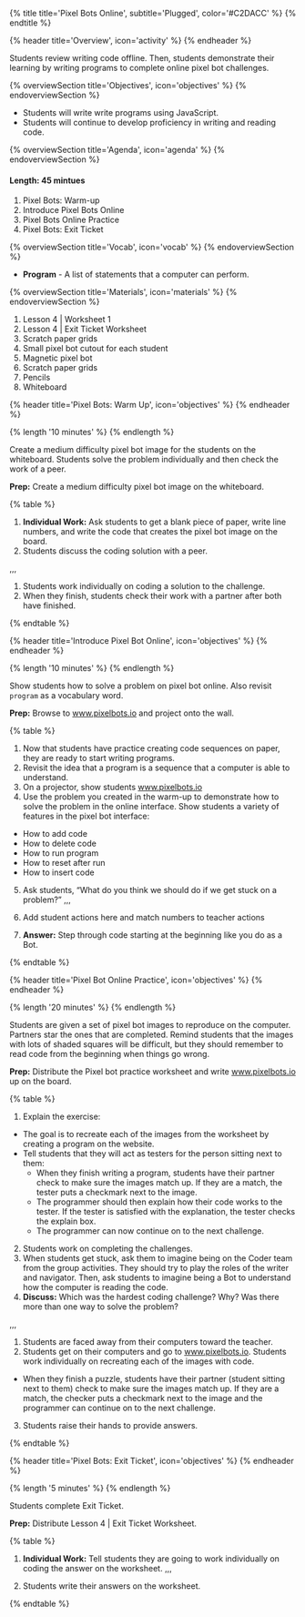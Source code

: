 {% title title='Pixel Bots Online', subtitle='Plugged', color='#C2DACC' %}
{% endtitle %}

{% header title='Overview', icon='activity' %}
{% endheader %}

Students review writing code offline. Then, students demonstrate their learning by writing programs to complete online pixel bot challenges.

{% overviewSection title='Objectives', icon='objectives' %}
{% endoverviewSection %}

- Students will write write programs using JavaScript.
- Students will continue to develop proficiency in writing and reading code.

{% overviewSection title='Agenda', icon='agenda' %}
{% endoverviewSection %}

#### Length: 45 mintues

1. Pixel Bots: Warm-up
2. Introduce Pixel Bots Online
3. Pixel Bots Online Practice
4. Pixel Bots: Exit Ticket


{% overviewSection title='Vocab', icon='vocab' %}
{% endoverviewSection %}

- **Program** - A list of statements that a computer can perform.

{% overviewSection title='Materials', icon='materials' %}
{% endoverviewSection %}

1. Lesson 4 | Worksheet 1
2. Lesson 4 | Exit Ticket Worksheet
3. Scratch paper grids
4. Small pixel bot cutout for each student
5. Magnetic pixel bot
6. Scratch paper grids
7. Pencils
8. Whiteboard

{% header title='Pixel Bots: Warm Up', icon='objectives' %}
{% endheader %}

{% length '10 minutes' %}
{% endlength %}

Create a medium difficulty pixel bot image for the students on the whiteboard. Students solve the problem individually and then check the work of a peer.

**Prep:** Create a medium difficulty pixel bot image on the whiteboard.

{% table %}

1) **Individual Work:** Ask students to get a blank piece of paper, write line numbers, and write the code that creates the pixel bot image on the board.
2) Students discuss the coding solution with a peer.

,,,

1) Students work individually on coding a solution to the challenge.
2) When they finish, students check their work with a partner after both have finished.


{% endtable %}

{% header title='Introduce Pixel Bot Online', icon='objectives' %}
{% endheader %}

{% length '10 minutes' %}
{% endlength %}

Show students how to solve a problem on pixel bot online. Also revisit `program` as a vocabulary word.

**Prep:** Browse to www.pixelbots.io and project onto the wall.

{% table %}

1) Now that students have practice creating code sequences on paper, they are ready to start writing programs.
2) Revisit the idea that a program is a sequence that a computer is able to understand.
3) On a projector, show students www.pixelbots.io
4) Use the problem you created in the warm-up to demonstrate how to solve the problem in the online interface. Show students a variety of features in the pixel bot interface:
- How to add code
- How to delete code
- How to run program
- How to reset after run
- How to insert code
5) Ask students, “What do you think we should do if we get stuck on a problem?”
,,,

1) Add student actions here and match numbers to teacher actions
5) __Answer:__ Step through code starting at the beginning like you do as a Bot.

{% endtable %}

{% header title='Pixel Bot Online Practice', icon='objectives' %}
{% endheader %}

{% length '20 minutes' %}
{% endlength %}

Students are given a set of pixel bot images to reproduce on the computer. Partners star the ones that are completed. Remind students that the images with lots of shaded squares will be difficult, but they should remember to read code from the beginning when things go wrong.

**Prep:** Distribute the Pixel bot practice worksheet and write www.pixelbots.io up on the board.

{% table %}

1) Explain the exercise:
- The goal is to recreate each of the images from the worksheet by creating a program on the website.
- Tell students that they will act as testers for the person sitting next to them:
  - When they finish writing a program, students have their partner check to make sure the images match up. If they are a match, the tester puts a checkmark next to the image.
  - The programmer should then explain how their code works to the tester. If the tester is satisfied with the explanation, the tester checks the explain box.
  - The programmer can now continue on to the next challenge.
2) Students work on completing the challenges.
3) When students get stuck, ask them to imagine being on the Coder team from the group activities. They should try to play the roles of the writer and navigator. Then, ask students to imagine being a Bot to understand how the computer is reading the code.
4) **Discuss:** Which was the hardest coding challenge? Why? Was there more than one way to solve the problem?

,,,

1) Students are faced away from their computers toward the teacher.
2) Students get on their computers and go to www.pixelbots.io. Students work individually on recreating each of the images with code.
- When they finish a puzzle, students have their partner (student sitting next to them) check to make sure the images match up. If they are a match, the checker puts a checkmark next to the image and the programmer can continue on to the next challenge.
3) Students raise their hands to provide answers.


{% endtable %}

{% header title='Pixel Bots: Exit Ticket', icon='objectives' %}
{% endheader %}

{% length '5 minutes' %}
{% endlength %}

Students complete Exit Ticket.

**Prep:** Distribute Lesson 4 | Exit Ticket Worksheet.

{% table %}

1) **Individual Work:** Tell students they are going to work individually on coding the answer on the worksheet.
,,,

1) Students write their answers on the worksheet.

{% endtable %}
